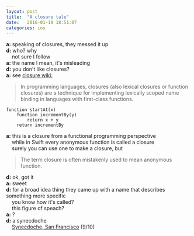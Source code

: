 ```yaml
---
layout: post
title:  "A closure tale"
date:   2016-01-19 18:51:07
categories: ios
---
```



**a:** speaking of closures, they messed it up  
**d:** who? why  
&nbsp;&nbsp;&nbsp;&nbsp;not sure I follow  
**a:** the name I mean, it's misleading  
**d:** you don't like closures?  
**a:** see [closure wiki:][closure]
> In programming languages, closures (also lexical closures or function closures) are a technique for implementing lexically scoped name binding in languages with first-class functions.  

``` objc
function startAt(x)
    function incrementBy(y)
        return x + y
    return incrementBy
```

**a:** this is a closure from a functional programming perspective  
&nbsp;&nbsp;&nbsp;&nbsp;while in Swift every anonymous function is called a closure  
&nbsp;&nbsp;&nbsp;&nbsp;surely you can use one to make a closure, but  
> The term closure is often mistakenly used to mean anonymous function.

**d:** ok, got it  
**a:** sweet  
**d:** for a broad idea thing they came up with a name that describes something more specific  
&nbsp;&nbsp;&nbsp;&nbsp;you know how it's called?  
&nbsp;&nbsp;&nbsp;&nbsp;this figure of speach?  
**a:** ?  
**d:** a synecdoche  
&nbsp;&nbsp;&nbsp;&nbsp;[Synecdoche, San Francisco][synecdoche] (9/10)  

[synecdoche]: http://www.imdb.com/title/tt0383028/
[closure]: https://en.wikipedia.org/wiki/Closure_(computer_programming)
